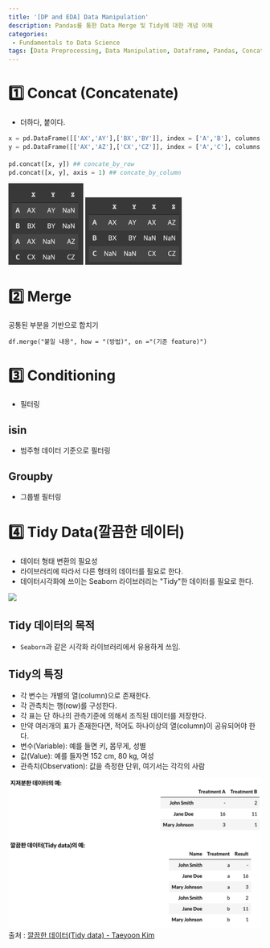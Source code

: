 ```yaml
---
title: '[DP and EDA] Data Manipulation'
description: Pandas를 통한 Data Merge 및 Tidy에 대한 개념 이해
categories:
 - Fundamentals to Data Science
tags: [Data Preprocessing, Data Manipulation, Dataframe, Pandas, Concat, Merge, Tidy]
---
```


# 1️⃣ Concat (Concatenate)
- 더하다, 붙이다.

```py
x = pd.DataFrame([['AX','AY'],['BX','BY']], index = ['A','B'], columns = ['X','Y'])
y = pd.DataFrame([['AX','AZ'],['CX','CZ']], index = ['A','C'], columns = ['X','Z'])

pd.concat([x, y]) ## concate_by_row
pd.concat([x, y], axis = 1) ## concate_by_column
```

![1](/assets/images/1.png) ![2](/assets/images/2.png)

# 2️⃣ Merge
공통된 부분을 기반으로 합치기

```Py
df.merge("붙일 내용", how = "(방법)", on ="(기준 feature)")
```

# 3️⃣ Conditioning
- 필터링

## isin
- 범주형 데이터 기준으로 필터링

## Groupby
- 그룹별 필터링

# 4️⃣ Tidy Data(깔끔한 데이터)
- 데이터 형태 변환의 필요성
- 라이브러리에 따라서 다른 형태의 데이터를 필요로 한다.
- 데이터시각화에 쓰이는 Seaborn 라이브러리는 "Tidy"한 데이터를 필요로 한다.

![](https://images.velog.io/images/6mini/post/1be303e0-f56a-4626-a39b-03249eee4a7f/%E1%84%89%E1%85%B3%E1%84%8F%E1%85%B3%E1%84%85%E1%85%B5%E1%86%AB%E1%84%89%E1%85%A3%E1%86%BA%202021-07-12%2015.53.15.png)

## Tidy 데이터의 목적
- `Seaborn`과 같은 시각화 라이브러리에서 유용하게 쓰임.

## Tidy의 특징
- 각 변수는 개별의 열(column)으로 존재한다.
- 각 관측치는 행(row)를 구성한다.
- 각 표는 단 하나의 관측기준에 의해서 조직된 데이터를 저장한다.
- 만약 여러개의 표가 존재한다면, 적어도 하나이상의 열(column)이 공유되어야 한다.
- 변수(Variable): 예를 들면 키, 몸무게, 성별
- 값(Value): 예를 들자면 152 cm, 80 kg, 여성
- 관측치(Observation): 값을 측정한 단위, 여기서는 각각의 사람

![3](/assets/images/3.png)
출처 : [깔끔한 데이터(Tidy data) - Taeyoon Kim](https://partrita.github.io/posts/tidy-data/)